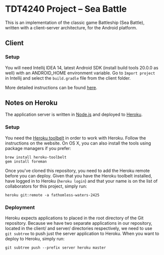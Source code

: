 # TDT4240 Project – Sea Battle
This is an implementation of the classic game Battleship (Sea Battle), written
with a client–server architecture, for the Android platform.

## Client

### Setup
You will need Intellij IDEA 14, latest Android SDK (install build tools 20.0.0 as well) with an ANDROID_HOME environment variable.
Go to `Import project` in Intellij and select the `build.gradle` file from the client folder.

More detailed instructions can be found [here](https://github.com/libgdx/libgdx/wiki/Gradle-and-Intellij-IDEA).

## Notes on Heroku
The application server is written in [Node.js][node] and deployed to
[Heroku][heroku].

### Setup
You need the [Heroku toolbelt][heroku-toolbelt] in order to work with Heroku.
Follow the instructions on the website. On OS X, you can also install the tools
using package managers if you prefer:

```
brew install heroku-toolbelt
gem install foreman
```

Once you've cloned this repository, you need to add the Heroku remote before
you can deploy. Given that you have the Heroku toolbelt installed, have logged
in to Heroku (`heroku login`) and that your name is on the list of
collaborators for this project, simply run:

```
heroku git:remote -a fathomless-waters-2425
```

### Deployment
Heroku expects applications to placed in the root directory of the Git
repository. Because we have two separate applications in our repository,
located in the client/ and server/ directories respectively, we need to use
`git subtree` to push just the server application to Heroku. When you want to
deploy to Heroku, simply run:

```
git subtree push --prefix server heroku master
```

[node]: http://nodejs.org/
[heroku]: https://www.heroku.com/
[heroku-toolbelt]: https://toolbelt.heroku.com/

